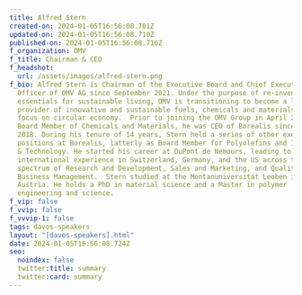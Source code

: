 ```yaml
---
title: Alfred Stern
created-on: 2024-01-05T16:56:08.701Z
updated-on: 2024-01-05T16:56:08.710Z
published-on: 2024-01-05T16:56:08.716Z
f_organization: OMV
f_title: Chairman & CEO
f_headshot:
  url: /assets/images/alfred-stern.png
f_bio: Alfred Stern is Chairman of the Executive Board and Chief Executive
  Officer of OMV AG since September 2021. Under the purpose of re-inventing
  essentials for sustainable living, OMV is transitioning to become a leading
  provider of innovative and sustainable fuels, chemicals and materials with a
  focus on circular economy.  Prior to joining the OMV Group in April 2021 as
  Board Member of Chemicals and Materials, he was CEO of Borealis since July
  2018. During his tenure of 14 years, Stern held a series of other executive
  positions at Borealis, latterly as Board Member for Polyolefins and Innovation
  & Technology. He started his career at DuPont de Nemours, leading to extensive
  international experience in Switzerland, Germany, and the US across the
  spectrum of Research and Development, Sales and Marketing, and Quality and
  Business Management.  Stern studied at the Montanuniversität Leoben in
  Austria. He holds a PhD in material science and a Master in polymer
  engineering and science.
f_vip: false
f_vvip: false
f_vvvip-1: false
tags: davos-speakers
layout: "[davos-speakers].html"
date: 2024-01-05T16:56:08.724Z
seo:
  noindex: false
  twitter:title: summary
  twitter:card: summary
---
```

